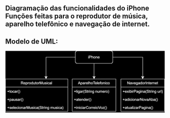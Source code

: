 ## Diagramação das funcionalidades do iPhone <BR> Funções feitas para o reprodutor de música, aparelho telefônico e navegação de internet.

## Modelo de UML:

![ ](diagrama/UML_iPhone.drawio.svg)
